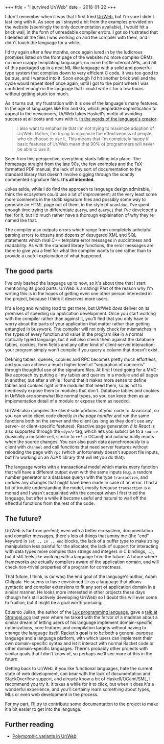 +++
title = "I survived Ur/Web"
date = 2018-01-22
+++

I don't remember when it was that I first tried [Ur/Web][urweb], but I'm sure I
didn't last long with it. As soon as I strayed a bit from the examples provided
on the website (seemingly the only documentation available), I would hit a brick
wall, in the form of unreadable compiler errors. I got so frustrated that I
deleted all the files I was working on and the compiler with them, and I didn't
touch the language for a while.

I'd try again after a few months, once again lured in by the
ludicrous promises listed on the front page of the website: no more complex
ORMs, no more crappy templating languages, no more brittle internal APIs, and
all of this packaged up in a neat ML-like language with a solid and powerful
type system that compiles down to very efficient C code. It was too good to be
true, and I wanted into it. Soon enough I'd hit another brick wall and the
cycle would repeat itself once again, until I got to the point where I was
confident enough in the language that I could write it for a few hours without
getting stuck too much.

As it turns out, my frustration with it is one of the language's many features.
In the age of languages like Elm and Go, which jeopardize sophistication to
appeal to the newcomers, Ur/Web takes Haskell's motto of avoiding success at
all costs and runs with it. [In the words of the language's creator][adoption]:

> I also want to emphasize that I'm not trying to maximize adoption of
> Ur/Web.  Rather, I'm trying to maximize the effectiveness of people who
> do choose to use it.  This means that I'm completely happy if basic
> features of Ur/Web mean that 90% of programmers will never be able to
> use it.

Seen from this perspective, everything starts falling into place. The homepage
straight from the late 90s, the few examples and the TeX-formatted PDF manual,
the lack of any sort of documentation to the standard library that doesn't
involve digging through the scantly commented signature files. **It's all
intended.**

Jokes aside, while I do find the approach to language design admirable, I think
the ecosystem could use a lot of improvement; at the very least some more
comments in the stdlib signature files and possibly some way to generate an
HTML page out of them, in the style of `ocamldoc`. I've spent enough time
trying to differentiate `queryL` and `queryL1` that I've developed a feel for
it, but I'd much rather have a thorough explaination of why they're named like
that.

The compiler also outputs errors which range from completely unhelpful parsing
errors to dozens and dozens of desugared XML and SQL statements which rival C++
template error messages in succintness and readability. As with the standard
library functions, the error messages are there to give you a feel for what the
compiler wants to see rather than to provide a useful explaination of what
happened.

## The good parts

I've only bashed the language up to now, so it's about time that I start
mentioning its good parts. Ur/Web is amazing! Part of the reason why I'm
writing this is in the hopes of getting even one other person interested in the
project, because I think it deserves more users.

It's a long and winding road to get there, but Ur/Web *does* deliver on its
promises of speeding up application development. Once you start working with
the compiler rather than against it, you'll find that you only have to worry
about the parts of your application that matter rather than getting entangled
in busywork. The compiler will not only check for mismatches in the types of
every function and value in the program like in a normal statically typed
language, but it will also check them against the database tables, cookies,
form fields and any other kind of client-server interaction; your program
simply won't compile if you query a column that doesn't exist.

Defining tables, queries, cookies and RPC becomes pretty much effortless, and
you can achieve a much higher level of "separation of concerns" through
thoughtful use of the signature files. At first I tried going for a MVC-like
approach by putting all my tables and queries in a module and all pages in
another, but after a while I found that it makes more sense to define tables
and cookies right in the modules that need them, so as not to needlessly expose
them to modules that don't. Database tables and cookies in Ur/Web are somewhat
like normal types, so you can keep them as an implementation detail of a module
or expose them as needed.

Ur/Web also compiles the client-side portions of your code to Javascript, so
you can write client code directly *in the page handler* and run the same
functions both on the server and the client (as long as they don't use any
server- or client-specific features). Reactive page generation *à la React* is
also supported through the `<dyn/>` tag, which lets you subscribe to a `source`
(basically a mutable cell, similar to `ref` in OCaml) and automatically reacts
when the source changes.  You can also push data asynchronously to a client with
`channel` and call functions that need server features without reloading the
page with `rpc` (which unfortunately doesn't support file inputs, but I'm
working on an AJAX library that will let you do that).

The language works with a transactional model which marks every function that
will have a different output even with the same inputs (e.g. a random number
generator or a database query) with the type `transaction`, and undoes any
changes that might have been made in case of an error. I had a bit of trouble
understanding the model, mostly because `transaction` is a monad and I wasn't
acquainted with the concept when I first tried the language, but after a while
it became useful and natural to wall off the effectful functions from the rest
of the code.

## The future?

Ur/Web is far from perfect; even with a better ecosystem, documentation and
compiler messages, there's lots of things that annoy me (the "end" keyword
in `let .. in .. end` blocks, the lack of a buffer type to make string
manipulation less painful for the allocator, the lack of support for
interacting with data types more complex than strings and integers in C
bindings, ...), but it still feels like working with a language from the
future. A future where frameworks are actually compilers aware of the
application domain, and will check non-trivial properties of a program for
correctness.

That future, I think, is (or was) the end goal of the language's author, Adam
Chlipala. He seems to have envisioned Ur as a language that allows syntactic
and compiler extensions to fit any sort of application domain in a similar
manner. He looks more interested in other projects these days (though he's
still actively developing Ur/Web) so I doubt this will ever come to fruition,
but it might be a goal worth pursuing.

Eduardo Julian, the author of the
[Lux programming language](https://github.com/LuxLang/lux), gave a
[talk at StrangeLoop](https://www.youtube.com/watch?v=T-BZvBWiamU) last year
where he talked with the fervor of a madman about a similar dream of letting
users of his language implement domain-specific optimizations, core features
and compilation targets without having to change the language itself.
[Racket](https://racket-lang.org/)'s goal is to be both a general-purpose
language and a language platform, with which users can implement their own
domain-specific syntax and let it interact with normal Racket code or other
domain-specific languages. There's probably other projects with similar goals
that I don't know of, so perhaps we'll see more of this in the future.

Getting back to Ur/Web, if you like functional languages, hate the current
state of web development, can bear with the lack of documentation and
StackOverflow support, and already know a bit of Haskell/OCaml/SML, I
recommend you try it. It takes a while for it to click, but when it does it's a
wonderful experience, and you'll certainly learn something about types, MLs or
even web development in the process.

For my part, I'll try to contribute some documentation to the project to make
it a bit easier to get into the language.

## Further reading

- [Polymorphic variants in Ur/Web](http://blog.ezyang.com/2012/07/polymorphic-variants-in-urweb/)

[urweb]: http://www.impredicative.com/ur/
[adoption]: http://www.impredicative.com/pipermail/ur/2010-December/000329.html

